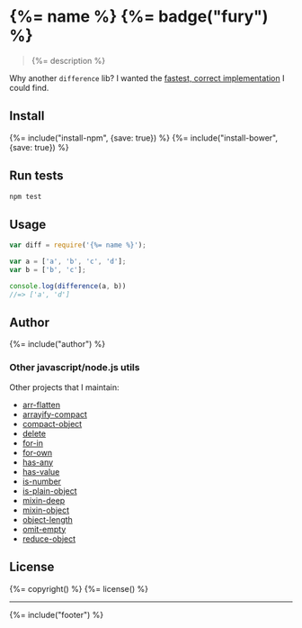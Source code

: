 # {%= name %} {%= badge("fury") %}

> {%= description %}

Why another `difference` lib? I wanted the [fastest, correct implementation](./benchmarks) I could find.

## Install
{%= include("install-npm", {save: true}) %}
{%= include("install-bower", {save: true}) %}

## Run tests

```bash
npm test
```

## Usage

```js
var diff = require('{%= name %}');

var a = ['a', 'b', 'c', 'd'];
var b = ['b', 'c'];

console.log(difference(a, b))
//=> ['a', 'd']
```

## Author
{%= include("author") %}


### Other javascript/node.js utils

Other projects that I maintain:

  - [arr-flatten](https://github.com/jonschlinkert/arr-flatten)
  - [arrayify-compact](https://github.com/jonschlinkert/arrayify-compact)
  - [compact-object](https://github.com/jonschlinkert/compact-object)
  - [delete](https://github.com/jonschlinkert/delete)
  - [for-in](https://github.com/jonschlinkert/for-in)
  - [for-own](https://github.com/jonschlinkert/for-own)
  - [has-any](https://github.com/jonschlinkert/has-any)
  - [has-value](https://github.com/jonschlinkert/has-value)
  - [is-number](https://github.com/jonschlinkert/is-number)
  - [is-plain-object](https://github.com/jonschlinkert/is-plain-object)
  - [mixin-deep](https://github.com/jonschlinkert/mixin-deep)
  - [mixin-object](https://github.com/jonschlinkert/mixin-object)
  - [object-length](https://github.com/jonschlinkert/object-length)
  - [omit-empty](https://github.com/jonschlinkert/omit-empty)
  - [reduce-object](https://github.com/jonschlinkert/reduce-object)


## License
{%= copyright() %}
{%= license() %}

***

{%= include("footer") %}
